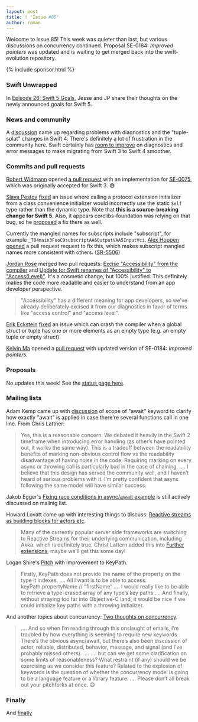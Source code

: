 ```yaml
---
layout: post
title: ! 'Issue #85'
author: roman
---
```


Welcome to issue 85! This week was quieter than last, but various discussions on concurrency continued. Proposal SE-0184: *Improved pointers* was updated and is waiting to get merged back into the swift-evolution repository.

<!--excerpt-->

{% include sponsor.html %}

### Swift Unwrapped

In [Episode 26: Swift 5 Goals](https://spec.fm/podcasts/swift-unwrapped/84324), Jesse and JP share their thoughts on the newly announced goals for Swift 5.

### News and community

A [discussion](https://twitter.com/NachoSoto/status/874336844757975040) came up regarding problems with diagnostics and the "tuple-splat" changes in Swift 4. There's definitely a lot of frustration in the community here. Swift certainly has [room to improve](https://bugs.swift.org/browse/SR-5198) on diagnostics and error messages to make migrating from Swift 3 to Swift 4 smoother.

### Commits and pull requests

[Robert Widmann](https://github.com/CodaFi) opened [a pull request](https://github.com/apple/swift/pull/11613) with an implementation for [SE-0075](https://github.com/apple/swift-evolution/blob/master/proposals/0075-import-test.md), which was originally accepted for Swift 3. 😅

[Slava Pestov](https://github.com/slavapestov) [fixed](https://github.com/apple/swift/pull/11637) an issue where calling a protocol extension initializer from a class convenience initializer would incorrectly use the static `Self` type rather than the dynamic type. Note that **this is a source-breaking change for Swift 5.** Also, it appears corelibs-foundation was relying on that bug, so he [proposed](https://github.com/apple/swift-corelibs-foundation/pull/1191) a fix there as well.

Currently the mangled names for subscripts include "subscript", for example `_T04main3FooC9subscriptAA6OutputVAA5InputVci`. [Alex Hoppen](https://github.com/ahoppen) [opened](https://github.com/apple/swift/pull/11283) a pull request request to fix this, which makes subscript mangled names more consistent with others. ([SR-5506](https://bugs.swift.org/browse/SR-5506))

[Jordan Rose](https://github.com/jrose-apple) merged two pull requests: [Excise "Accessibility" from the compiler](https://github.com/apple/swift/pull/11504#issuecomment-325472480) and [Update for Swift renames of "Accessibility" to "Access(Level)"](https://github.com/apple/swift-lldb/pull/250/files). It's a cosmetic change, but 100% justified. This definitely makes the code more readable and easier to understand from an app developer perspective.

> "Accessibility" has a different meaning for app developers, so we've already deliberately excised it from our diagnostics in favor of terms like "access control" and "access level".

[Erik Eckstein](https://github.com/eeckstein) [fixed](https://github.com/apple/swift/pull/11675) an issue which can crash the compiler when a global struct or tuple has one or more elements as an empty type (e.g. an empty tuple or empty struct).

[Kelvin Ma](https://github.com/kelvin13) opened a [pull request](https://github.com/apple/swift-evolution/pull/744) with updated version of SE-0184: *Improved pointers*.

### Proposals

No updates this week! See the [status page here](http://apple.github.io/swift-evolution/).

### Mailing lists

Adam Kemp came up with [discussion](https://lists.swift.org/pipermail/swift-evolution/Week-of-Mon-20170828/039280.html) of scope of "await" keyword to clarify how exactly "await" is applied in case there're several functions call in one line. From Chris Lattner:
> Yes, this is a reasonable concern. We debated it heavily in the Swift 2 timeframe when introducing error handling (as other’s have pointed out, it works the same way). This is a tradeoff between the readability benefits of marking non-obvious control flow vs the readability disadvantage of having noise in the code. Requiring marking on every async or throwing call is particularly bad in the case of chaining.
> ....
> I believe that this design has served the community well, and I haven’t heard of serious problems with it. I’m pretty confident that async following the same model will have similar success.

Jakob Egger's [Fixing race conditions in async/await example](https://lists.swift.org/pipermail/swift-evolution/Week-of-Mon-20170814/039039.html) is still actively discussed on malinig list.

Howard Lovatt come up with interesting things to discuss: [Reactive streams as building blocks for actors etc](https://lists.swift.org/pipermail/swift-evolution/Week-of-Mon-20170828/039296.html).
> Many of the currently popular server side frameworks are switching to Reactive Streams for their underlying communication, including Akka.
which is definitely true. Christ Lattern added this into [Further extensions](https://gist.github.com/lattner/31ed37682ef1576b16bca1432ea9f782#further-extensions), maybe we'll get this some day!

Logan Shire's [Pitch](https://lists.swift.org/pipermail/swift-evolution/Week-of-Mon-20170821/039186.html) with improvement to KeyPath.
> Firstly, KeyPath does not provide the name of the property on the type it indexes.
> ....
> All I want is to be able to access:
> keyPath.propertyName // “firstName”
> ....
>  I would really like to be able to retrieve a type-erased array of any type’s key paths
> ....
> And finally, without straying too far into Objective-C land, it would be nice if we could initialize key paths with a throwing initializer.

And another topics about concurrency: [Two thoughts on concurrency](https://lists.swift.org/pipermail/swift-evolution/Week-of-Mon-20170821/039196.html).
> ....
> And so when I’m reading through this onslaught of emails, I’m troubled by how everything is seeming to require new keywords. There’s the obvious async/await, but there’s also been discussion of actor, reliable, distributed, behavior, message, and signal (and I’ve probably missed others).
> ....
> .... but can we get some clarification on some limits of reasonableness? What restraint (if any) should we be exercising as we consider this feature? Related to the explosion of keywords is the question of whether the concurrency model is going to be a language feature or a library feature.
> ....
> Please don’t all break out your pitchforks at once. 😄

### Finally

And [finally](https://twitter.com/jckarter/status/902579790221164544)
